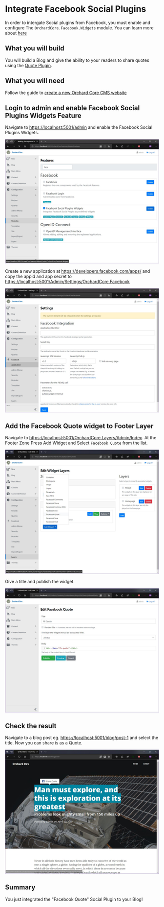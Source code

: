 # Integrate Facebook Social Plugins

In order to intergate Social plugins from Facebook, you must enable and configure The `OrchardCore.Facebook.Widgets` module. You can learn more about [here](../../../OrchardCore.Modules/OrchardCore.Facebook)

## What you will build

You will build a Blog and give the ability to your readers to share quotes using the [Quote Plugin](https://developers.facebook.com/docs/plugins/quote).

## What you will need

Follow the guide to [create a new Orchard Core CMS website](../../guides/create-cms-application/index.md)

## Login to admin and enable Facebook Social Plugins Widgets Feature

Navigate to <https://localhost:5001/admin> and enable the Facebook Social Plugins Widgets.

![image](assets/enable-facebook-widgets.jpg)

Create a new application at <https://developers.facebook.com/apps/> and copy the appid and app secret to <https://localhost:5001/Admin/Settings/OrchardCore.Facebook>

![image](assets/update-facebook-settings.jpg)

## Add the Facebook Quote widget to Footer Layer

Navigate to <https://localhost:5001/OrchardCore.Layers/Admin/Index>. At the Footer Zone Press Add Widget and Select `Facebook Quote` from the list.

![image](assets/add-fb-widget.jpg)

Give a title and publish the widget.

![image](assets/configure-fb-widget.jpg)

## Check the result

Navigate to a blog post eg. <https://localhost:5001/blog/post-1> and select the title. Now you can share is as a Quote.

![image](assets/share-post-1-title.jpg)

## Summary

You just integrated the "Facebook Quote" Social Plugin to your Blog!
